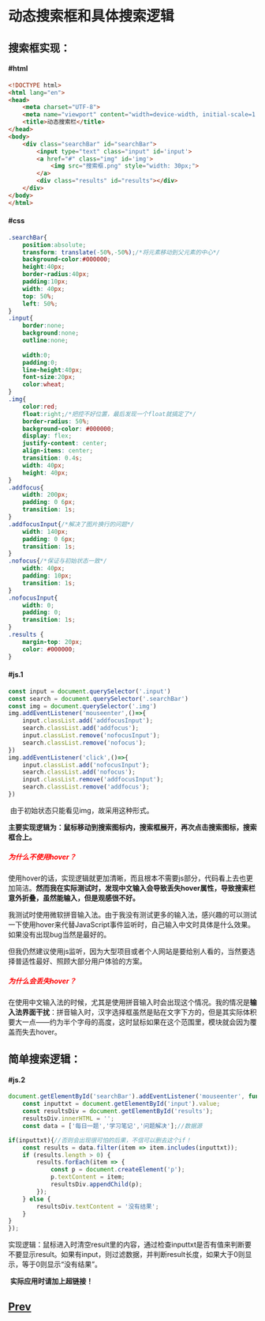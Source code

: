 
# 动态搜索框和具体搜索逻辑

## 搜索框实现：

#### 	#html

```html
<!DOCTYPE html>
<html lang="en">
<head>
    <meta charset="UTF-8">
    <meta name="viewport" content="width=device-width, initial-scale=1.0">
    <title>动态搜索栏</title>
</head>
<body>
    <div class="searchBar" id="searchBar">
        <input type="text" class="input" id='input'>
        <a href="#" class="img" id='img'>
            <img src="搜索框.png" style="width: 30px;">
        </a>
        <div class="results" id="results"></div>
    </div>
</body>
</html>
```

#### 	#css

```css
.searchBar{
    position:absolute;
    transform: translate(-50%,-50%);/*将元素移动到父元素的中心*/
    background-color:#000000;
    height:40px;
    border-radius:40px;
    padding:10px;
    width: 40px;
    top: 50%;
    left: 50%;
}
.input{
    border:none;
    background:none;
    outline:none;
    
    width:0;
    padding:0;
    line-height:40px;
    font-size:20px;
    color:wheat;
}
.img{
    color:red;
    float:right;/*把控不好位置，最后发现一个float就搞定了*/
    border-radius: 50%;
    background-color: #000000;
    display: flex;
    justify-content: center;
    align-items: center;
    transition: 0.4s;
    width: 40px;
    height: 40px;
}
.addfocus{
    width: 200px;
    padding: 0 6px;
    transition: 1s;
}
.addfocusInput{/*解决了图片换行的问题*/
    width: 140px;
    padding: 0 6px;
    transition: 1s;
}
.nofocus{/*保证与初始状态一致*/
    width: 40px;
    padding: 10px;
    transition: 1s;
}
.nofocusInput{
    width: 0;
    padding: 0;
    transition: 1s;
}
.results {
    margin-top: 20px;
    color: #000000;
}
```

#### 	#js.1

```javascript
const input = document.querySelector('.input')
const search = document.querySelector('.searchBar')
const img = document.querySelector('.img')
img.addEventListener('mouseenter',()=>{           
	input.classList.add('addfocusInput');
	search.classList.add('addfocus');
	input.classList.remove('nofocusInput');
	search.classList.remove('nofocus');
})
img.addEventListener('click',()=>{
	input.classList.add('nofocusInput');
	search.classList.add('nofocus');
	input.classList.remove('addfocusInput');
	search.classList.remove('addfocus');
})
```

​	由于初始状态只能看见img，故采用这种形式。

​	**主要实现逻辑为：鼠标移动到搜索图标内，搜索框展开，再次点击搜索图标，搜索框合上。**

##### 	<font color= red>**为什么不使用hover？**</font>

​	使用hover的话，实现逻辑就更加清晰，而且根本不需要js部分，代码看上去也更加简洁。**然而我在实际测试时，发现中文输入会导致丢失hover属性，导致搜索栏意外折叠，虽然能输入，但是观感很不好。**

​	我测试时使用微软拼音输入法。由于我没有测试更多的输入法，感兴趣的可以测试一下使用hover来代替JavaScript事件监听时，自己输入中文时具体是什么效果。如果没有出现bug当然是最好的。

​	但我仍然建议使用js监听，因为大型项目或者个人网站是要给别人看的，当然要选择普适性最好、照顾大部分用户体验的方案。

##### 	<font color= red>**为什么会丢失hover？**</font>

​	在使用中文输入法的时候，尤其是使用拼音输入时会出现这个情况。我的情况是**输入法界面干扰**：拼音输入时，汉字选择框虽然是贴在文字下方的，但是其实际体积要大一点——约为半个字母的高度，这时鼠标如果在这个范围里，模块就会因为覆盖而失去hover。

## 简单搜索逻辑：

#### 		#js.2

```js
document.getElementById('searchBar').addEventListener('mouseenter', function() {
    const inputtxt = document.getElementById('input').value;
    const resultsDiv = document.getElementById('results');
    resultsDiv.innerHTML = '';
    const data = ['每日一题','学习笔记','问题解决'];//数据源

if(inputtxt){//否则会出现很可怕的后果，不信可以删去这个if！
    const results = data.filter(item => item.includes(inputtxt));
    if (results.length > 0) {
        results.forEach(item => {
            const p = document.createElement('p');
            p.textContent = item;
            resultsDiv.appendChild(p);
        });
    } else {
        resultsDiv.textContent = '没有结果';
    }
}
});

```

​	实现逻辑：鼠标进入时清空result里的内容，通过检查inputtxt是否有值来判断要不要显示result。如果有input，则过滤数据，并判断result长度，如果大于0则显示，等于0则显示“没有结果”。

​	**实际应用时请加上超链接！**
  
## [Prev](../JS坐标获取练习.html)
